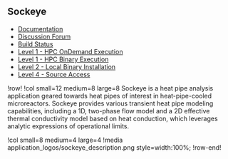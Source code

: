 ## Sockeye

- [Documentation](https://sockeye-docs.hpcondemand.inl.gov/latest/)
- [Discussion Forum](https://sockeye-discourse.hpcondemand.inl.gov)
- [Build Status](https://civet.inl.gov/repo/837/)
- [Level 1 - HPC OnDemand Execution](ncrc/applications/ncrc_ondemand_sockeye.md)
- [Level 1 - HPC Binary Execution](ncrc/applications/ncrc_hpc_sockeye.md)
- [Level 2 - Local Binary Installation](ncrc/applications/ncrc_conda_sockeye.md)
- [Level 4 - Source Access](ncrc/applications/ncrc_develop_sockeye.md)

!row!
!col small=12 medium=8 large=8
Sockeye is a heat pipe analysis application geared towards heat pipes of interest in heat-pipe-cooled microreactors. Sockeye provides various transient heat pipe modeling capabilities, including a 1D, two-phase flow model and a 2D effective thermal conductivity model based on heat conduction, which leverages analytic expressions of operational limits.

!col small=8 medium=4 large=4
!media application_logos/sockeye_description.png style=width:100%;
!row-end!
